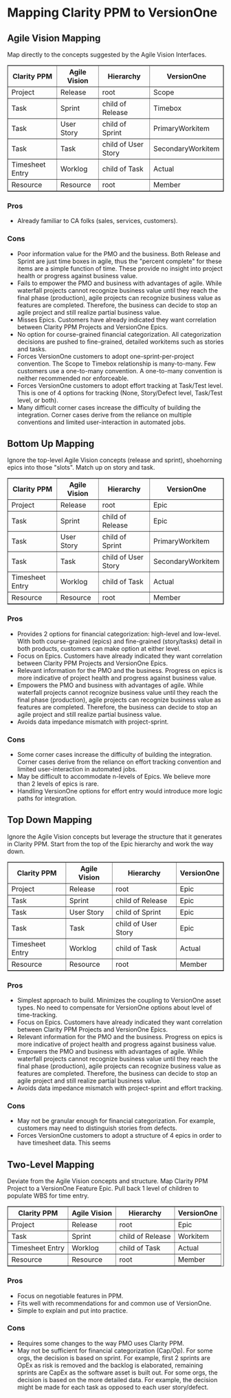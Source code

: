 # Mapping Clarity PPM to VersionOne

## Agile Vision Mapping

Map directly to the concepts suggested by the Agile Vision Interfaces.

<table border="1">
	<tr>
		<th>Clarity PPM</th>
		<th>Agile Vision</th>
		<th>Hierarchy</th>
		<th>VersionOne</th>
	</tr>
	<tr>
		<td>Project</td>
		<td>Release</td>
		<td>root</td>
		<td>Scope</td>
	</tr>
	<tr>
		<td>Task</td>
		<td>Sprint</td>
		<td>child of Release</td>
		<td>Timebox</td>
	</tr>
	<tr>
		<td>Task</td>
		<td>User Story</td>
		<td>child of Sprint</td>
		<td>PrimaryWorkitem</td>
	</tr>
	<tr>
		<td>Task</td>
		<td>Task</td>
		<td>child of User Story</td>
		<td>SecondaryWorkitem</td>
	</tr>
	<tr>
		<td>Timesheet Entry</td>
		<td>Worklog</td>
		<td>child of Task</td>
		<td>Actual</td>
	</tr>
	<tr>
		<td>Resource</td>
		<td>Resource</td>
		<td>root</td>
		<td>Member</td>
	</tr>
</table>

### Pros

* Already familiar to CA folks (sales, services, customers).

### Cons

* Poor information value for the PMO and the business. Both Release and Sprint are just time boxes in agile, thus the "percent complete" for these items are a simple function of time. These provide no insight into project health or progress against business value.
* Fails to empower the PMO and business with advantages of agile. While waterfall projects cannot recognize business value until they reach the final phase (production), agile projects can recognize business value as features are completed. Therefore, the business can decide to stop an agile project and still realize partial business value.
* Misses Epics. Customers have already indicated they want correlation between Clarity PPM Projects and VersionOne Epics.
* No option for course-grained financial categorization. All categorization decisions are pushed to fine-grained, detailed workitems such as stories and tasks.
* Forces VersionOne customers to adopt one-sprint-per-project convention. The Scope to Timebox relationship is many-to-many. Few customers use a one-to-many convention. A one-to-many convention is neither recommended nor enforceable.
* Forces VersionOne customers to adopt effort tracking at Task/Test level. This is one of 4 options for tracking (None, Story/Defect level, Task/Test level, or both).
* Many difficult corner cases increase the difficulty of building the integration. Corner cases derive from the reliance on multiple conventions and limited user-interaction in automated jobs.

## Bottom Up Mapping

Ignore the top-level Agile Vision concepts (release and sprint), shoehorning epics into those "slots". Match up on story and task.

<table border="1">
	<tr>
		<th>Clarity PPM</th>
		<th>Agile Vision</th>
		<th>Hierarchy</th>
		<th>VersionOne</th>
	</tr>
	<tr>
		<td>Project</td>
		<td>Release</td>
		<td>root</td>
		<td>Epic</td>
	</tr>
	<tr>
		<td>Task</td>
		<td>Sprint</td>
		<td>child of Release</td>
		<td>Epic</td>
	</tr>
	<tr>
		<td>Task</td>
		<td>User Story</td>
		<td>child of Sprint</td>
		<td>PrimaryWorkitem</td>
	</tr>
	<tr>
		<td>Task</td>
		<td>Task</td>
		<td>child of User Story</td>
		<td>SecondaryWorkitem</td>
	</tr>
	<tr>
		<td>Timesheet Entry</td>
		<td>Worklog</td>
		<td>child of Task</td>
		<td>Actual</td>
	</tr>
	<tr>
		<td>Resource</td>
		<td>Resource</td>
		<td>root</td>
		<td>Member</td>
	</tr>
</table>

### Pros

* Provides 2 options for financial categorization: high-level and low-level. With both course-grained (epics) and fine-grained (story/tasks) detail in both products, customers can make option at either level.
* Focus on Epics. Customers have already indicated they want correlation between Clarity PPM Projects and VersionOne Epics.
* Relevant information for the PMO and the business. Progress on epics is more indicative of project health and progress against business value.
* Empowers the PMO and business with advantages of agile. While waterfall projects cannot recognize business value until they reach the final phase (production), agile projects can recognize business value as features are completed. Therefore, the business can decide to stop an agile project and still realize partial business value.
* Avoids data impedance mismatch with project-sprint.

### Cons

* Some corner cases increase the difficulty of building the integration. Corner cases derive from the reliance on effort tracking convention and limited user-interaction in automated jobs.
* May be difficult to accommodate n-levels of Epics. We believe more than 2 levels of epics is rare.
* Handling VersionOne options for effort entry would introduce more logic paths for integration.

## Top Down Mapping

Ignore the Agile Vision concepts but leverage the structure that it generates in Clarity PPM. Start from the top of the Epic hierarchy and work the way down.

<table border="1">
	<tr>
		<th>Clarity PPM</th>
		<th>Agile Vision</th>
		<th>Hierarchy</th>
		<th>VersionOne</th>
	</tr>
	<tr>
		<td>Project</td>
		<td>Release</td>
		<td>root</td>
		<td>Epic</td>
	</tr>
	<tr>
		<td>Task</td>
		<td>Sprint</td>
		<td>child of Release</td>
		<td>Epic</td>
	</tr>
	<tr>
		<td>Task</td>
		<td>User Story</td>
		<td>child of Sprint</td>
		<td>Epic</td>
	</tr>
	<tr>
		<td>Task</td>
		<td>Task</td>
		<td>child of User Story</td>
		<td>Epic</td>
	</tr>
	<tr>
		<td>Timesheet Entry</td>
		<td>Worklog</td>
		<td>child of Task</td>
		<td>Actual</td>
	</tr>
	<tr>
		<td>Resource</td>
		<td>Resource</td>
		<td>root</td>
		<td>Member</td>
	</tr>
</table>

### Pros

* Simplest approach to build. Minimizes the coupling to VersionOne asset types.
No need to compensate for VersionOne options about level of time-tracking.
* Focus on Epics. Customers have already indicated they want correlation between Clarity PPM Projects and VersionOne Epics.
* Relevant information for the PMO and the business. Progress on epics is more indicative of project health and progress against business value.
* Empowers the PMO and business with advantages of agile. While waterfall projects cannot recognize business value until they reach the final phase (production), agile projects can recognize business value as features are completed. Therefore, the business can decide to stop an agile project and still realize partial business value.
* Avoids data impedance mismatch with project-sprint and effort tracking.

### Cons

* May not be granular enough for financial categorization. For example, customers may need to distinguish stories from defects.
* Forces VersionOne customers to adopt a structure of 4 epics in order to have timesheet data. This seems 

## Two-Level Mapping

Deviate from the Agile Vision concepts and structure. Map Clarity PPM Project to a VersionOne Feature Epic. Pull back 1 level of children to populate WBS for time entry.

<table border="1">
	<tr>
		<th>Clarity PPM</th>
		<th>Agile Vision</th>
		<th>Hierarchy</th>
		<th>VersionOne</th>
	</tr>
	<tr>
		<td>Project</td>
		<td>Release</td>
		<td>root</td>
		<td>Epic</td>
	</tr>
	<tr>
		<td>Task</td>
		<td>Sprint</td>
		<td>child of Release</td>
		<td>Workitem</td>
	</tr>
	<tr>
		<td>Timesheet Entry</td>
		<td>Worklog</td>
		<td>child of Task</td>
		<td>Actual</td>
	</tr>
	<tr>
		<td>Resource</td>
		<td>Resource</td>
		<td>root</td>
		<td>Member</td>
	</tr>
</table>

### Pros

* Focus on negotiable features in PPM.
* Fits well with recommendations for and common use of VersionOne.
* Simple to explain and put into practice.

### Cons

* Requires some changes to the way PMO uses Clarity PPM.
* May not be sufficient for financial categorization (Cap/Op). For some orgs, the decision is based on sprint. For example, first 2 sprints are OpEx as risk is removed and the backlog is elaborated, remaining sprints are CapEx as the software asset is built out. For some orgs, the decision is based on the more detailed data. For example, the decision might be made for each task as opposed to each user story/defect.
